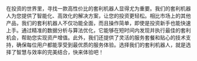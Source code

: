 在投资的世界里，寻找一款高性价比的套利机器人显得尤为重要。我们的套利机器人为您提供了智能化、高效化的解决方案，让您的投资更轻松。相比市场上的其他产品，我们的套利机器人不仅功能全面，而且操作简单，即使是投资新手也能快速上手。通过精准的数据分析与算法优化，它能够在短时间内发现并执行最佳的套利机会，帮助您实现资产增值。此外，我们还提供了灵活的服务套餐和贴心的技术支持，确保每位用户都能享受到最优质的服务体验。选择我们的套利机器人，就是选择了智慧与效率的完美结合，快来体验吧！